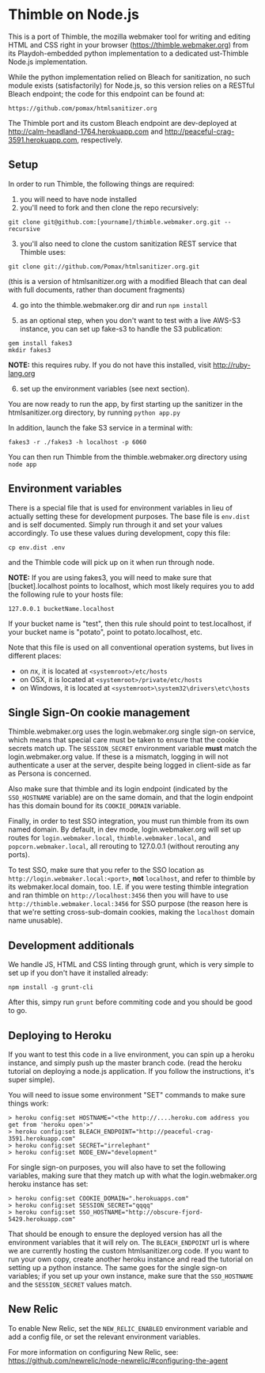 Thimble on Node.js
==================

This is a port of Thimble, the mozilla webmaker tool for writing and editing
HTML and CSS right in your browser (https://thimble.webmaker.org) from its
Playdoh-embedded python implementation to a dedicated ust-Thimble Node.js
implementation.

While the python implementation relied on Bleach for sanitization, no such
module exists (satisfactorily) for Node.js, so this version relies on a
RESTful Bleach endpoint; the code for this endpoint can be found at:

```
https://github.com/pomax/htmlsanitizer.org
```

The Thimble port and its custom Bleach endpoint are dev-deployed at
http://calm-headland-1764.herokuapp.com and http://peaceful-crag-3591.herokuapp.com,
respectively.

Setup
-----

In order to run Thimble, the following things are required:

1) you will need to have node installed
2) you'll need to fork and then clone the repo recursively:

```
git clone git@github.com:[yourname]/thimble.webmaker.org.git --recursive
```

3) you'll also need to clone the custom sanitization REST service that Thimble uses:

```
git clone git://github.com/Pomax/htmlsanitizer.org.git
```
(this is a version of htmlsanitizer.org with a modified Bleach that can deal with
full documents, rather than document fragments)

4) go into the thimble.webmaker.org dir and run ```npm install```

5) as an optional step, when you don't want to test with a live AWS-S3 instance, you
can set up fake-s3 to handle the S3 publication:

```
gem install fakes3
mkdir fakes3
```

**NOTE:** this requires ruby. If you do not have this installed, visit http://ruby-lang.org

6) set up the environment variables (see next section).

You are now ready to run the app, by first starting up the sanitizer in the
htmlsanitizer.org directory, by running ```python app.py```

In addition, launch the fake S3 service in a terminal with:

```
fakes3 -r ./fakes3 -h localhost -p 6060
```

You can then run Thimble from the thimble.webmaker.org directory using
```node app```

Environment variables
---------------------

There is a special file that is used for environment variables in lieu of
actually setting these for development purposes. The base file is
```env.dist``` and is self documented. Simply run through it and set your
values accordingly. To use these values during development, copy this
file:

```
cp env.dist .env
```

and the Thimble code will pick up on it when run through node.

**NOTE:** If you are using fakes3, you will need to make sure that
[bucket].localhost points to localhost, which most likely requires
you to add the following rule to your hosts file:

```
127.0.0.1 bucketName.localhost
```

If your bucket name is "test", then this rule should point to
test.localhost, if your bucket name is "potato", point to potato.localhost,
etc.

Note that this file is used on all conventional operation systems, but
lives in different places:

* on *n*x, it is located at ```<systemroot>/etc/hosts```
* on OSX, it is located at ```<systemroot>/private/etc/hosts```
* on Windows, it is located at ```<systemroot>\system32\drivers\etc\hosts```

Single Sign-On cookie management
--------------------------------

Thimble.webmaker.org uses the login.webmaker.org single sign-on service, which
means that special care must be taken to ensure that the cookie secrets match
up. The `SESSION_SECRET` environment variable **must** match the
login.webmaker.org value. If these is a mismatch, logging in will not
authenticate a user at the server, despite being logged in client-side as far
as Persona is concerned.

Also make sure that thimble and its login endpoint (indicated by the
`SSO_HOSTNAME` variable) are on the same domain, and that the login endpoint
has this domain bound for its `COOKIE_DOMAIN` variable.

Finally, in order to test SSO integration, you must run thimble from its own
named domain. By default, in dev mode, login.webmaker.org will set up routes for
`login.webmaker.local`, `thimble.webmaker.local`, and `popcorn.webmaker.local`, all rerouting to 127.0.0.1 (without rerouting any ports).

To test SSO, make sure that you refer to the SSO location as
`http://login.webmaker.local:<port>`, **not** `localhost`, and refer to
thimble by its webmaker.local domain, too. I.E. if you were testing thimble
integration and ran thimble on `http://localhost:3456` then you will have
to use `http://thimble.webmaker.local:3456` for SSO purpose (the reason
here is that we're setting cross-sub-domain cookies, making the `localhost`
domain name unusable).

Development additionals
-----------------------

We handle JS, HTML and CSS linting through grunt, which is very simple
to set up if you don't have it installed already:

```npm install -g grunt-cli```

After this, simpy run ```grunt``` before commiting code and you should
be good to go.

Deploying to Heroku
-------------------

If you want to test this code in a live environment, you can spin up a
heroku instance, and simply push up the master branch code. (read
the heroku tutorial on deploying a node.js application. If you follow
the instructions, it's super simple).

You will need to issue some environment "SET" commands to make sure
things work:

```
> heroku config:set HOSTNAME="<the http://....heroku.com address you get from 'heroku open'>"
> heroku config:set BLEACH_ENDPOINT="http://peaceful-crag-3591.herokuapp.com"
> heroku config:set SECRET="irrelephant"
> heroku config:set NODE_ENV="development"
```

For single sign-on purposes, you will also have to set the following variables,
making sure that they match up with what the login.webmaker.org heroku instance
has set:

```
> heroku config:set COOKIE_DOMAIN=".herokuapps.com"
> heroku config:set SESSION_SECRET="qqqq"
> heroku config:set SSO_HOSTNAME="http://obscure-fjord-5429.herokuapp.com"
```

That should be enough to ensure the deployed version has all the environment
variables that it will rely on. The `BLEACH_ENDPOINT` url is where we are
currently hosting the custom htmlsanitizer.org code. If you want to run
your own copy, create another heroku instance and read the tutorial on
setting up a python instance. The same goes for the single sign-on variables;
if you set up your own instance, make sure that the `SSO_HOSTNAME` and
the `SESSION_SECRET` values match.

New Relic
---------

To enable New Relic, set the `NEW_RELIC_ENABLED` environment variable and add a config file, or set the relevant environment variables.

For more information on configuring New Relic, see: https://github.com/newrelic/node-newrelic/#configuring-the-agent
